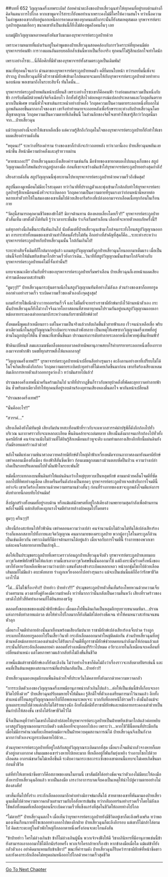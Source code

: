 ##บทที่ 652 วิญญาณครึ่งเทพระเบิด!
ถ้อยคำน่าตะลึงของป๋ายเสี่ยวฉุนทำให้ทุกคนที่อยู่รอบด้านต่างก็คิดจินตนาการไปไกล หากเขาพูดจาไร้สาระก็ยังพอทำเนาเพราะคงไม่มีใครให้ความสนใจ ทว่าเนื้อความในคำพูดของเขากลับอยู่นอกเหนือการคาดเดาของทุกคนแต่ถึงกระนั้นก็ยังสมเหตุสมผล บุรพาจารย์ตระกูลป๋ายสูดลมเฮือกๆ ขนาดเขายังเป็นเช่นนี้ก็ยิ่งไม่ต้องพูดถึงคนอื่นๆ เลย

แถมผู้ฝึกวิญญาณหลายคนยังหันขวับมามองบุรพาจารย์ตระกูลป๋ายด้วย

เพราะความหมายที่แฝงเร้นอยู่ในคำพูดของป๋ายเสี่ยวฉุนสอดคล้องกับการวิเคราะห์ที่ทุกคนมีต่อบุรพาจารย์คนฟ้า การวางแผนอันแยบยลลึกล้ำเช่นนี้หากเป็นเรื่องจริง ทุกคนก็ไม่รู้สึกแปลกใจเท่าใดนัก

เพราะอย่างไรซะ...นี่ก็คือศึกที่มีหัวของบุรพาจารย์ทั้งสามตระกูลเป็นเดิมพัน!

ขณะที่ทุกคนใจแกว่ง ม่านตาของบุรพาจารย์ตระกูลป๋ายหดตัว คลี่ยิ้มบนใบหน้า ทว่ารอยยิ้มนี้เพิ่งจะปรากฏ ป๋ายเสี่ยวฉุนที่หิ้วตัวราชาผียักษ์เข้ามาใกล้หมายจะมอบให้กับบุรพาจารย์ตระกูลป๋ายด้วยท่าทางนอบน้อม พอเขามาถึงในระยะสิบจั้ง ทันใดนั้น...

บุรพาจารย์ตระกูลป๋ายพลันหน้าเปลี่ยนสี เพราะอย่างไรซะเขาก็คือคนฟ้า ร่างย่อมผสานรวมเป็นหนึ่งกับฟ้า การรับสัมผัสด้วยพลังจิตจึงเฉียบไว อีกทั้งยังรู้สึกไวต่อเหตุการณ์แปลกประหลาดและวิกฤตอันตรายมากเป็นพิเศษ ยามนี้หัวใจเขาเต้นกระหน่ำอย่างบ้าคลั่ง วิกฤตความเป็นความตายระลอกหนึ่งที่บอกไม่ถูกพลันลอยขึ้นมากลางใจของเขา เขาจึงทำท่าหมายจะถอยหลังเพื่อรักษาระยะห่างกับป๋ายเสี่ยวฉุนโดยสัญชาตญาณ วิกฤตความเป็นความตายที่เกิดขึ้นนี้ ในส่วนลึกของจิตใจเขาทำให้เขารู้สึกว่าวิกฤตนี้มาจาก...ป๋ายเสี่ยวฉุน

แม้ว่าทุกอย่างนี้จะทำให้เขาเหลือเชื่อ แต่ความรู้สึกถึงวิกฤตในใจของบุรพาจารย์ตระกูลป๋ายก็ยังทำให้เขาแผดเสียงคำรามดังลั่น

“หยุดนะ!” ระหว่างที่ร้องคำราม ร่างของเขาก็กำลังจะก้าวถอยหลัง ทว่าเวลานี้เอง ป๋ายเสี่ยวฉุนพลันเงยหน้าขึ้น สีหน้ามีความบ้าคลั่งและดุร้ายวาบผ่าน

“ตายซะเถอะ!!” ป๋ายเสี่ยวฉุนตะเบ็งเสียงคำรามเช่นกัน มือซ้ายของเขายกตบลงไปบนถุงเก็บของ สถูปวิญญาณผลึกใสพลันปรากฎอยู่กลางมือ ก่อนที่เขาจะขว้างมันเข้าใส่บุรพาจารย์ตระกูลป๋ายอย่างสุดกำลัง!

เสียงสวบดังลั่น สถูปวิญญาณนี้พุ่งทะยานไปหาบุรพาจารย์ตระกูลป๋ายด้วยความเร็วถึงขีดสุด!

สถูปนี้มองดูเหมือนไม่มีอะไรสะดุดตา ทว่าวินาทีที่ปรากฏตัวและพุ่งเข้ามาใกล้กลับทำให้บุรพาจารย์ตระกูลป๋ายรู้สึกเหมือนหนังหัวจะระเบิดออก วิกฤตความเป็นความตายที่รุนแรงกว่าก่อนหน้านี้หลายต่อหลายเท่าตัวทำให้ในสมองของเขาเต็มไปด้วยเสียงกรีดร้องที่เปล่งออกมาจากเลือดเนื้อทุกก้อนในเรือนกาย

“วัตถุนี้สามารถคุกคามชีวิตของข้าได้!! มิอาจต้านทาน ต้องหลบเลี่ยงโดยเร็ว!!” บุรพาจารย์ตระกูลป๋ายตัวสั่นเทิ้ม เขาตั้งตัวได้ทันที รู้ว่าเวลากระชั้นชิด ร่างจึงเริ่มพร่าเลือน เลือกที่จะหายตัวหลบภัยครั้งนี้!!

แต่ทุกอย่างนี้เกิดขึ้นกะทันหันเกินไป นับตั้งแต่ที่ป๋ายเสี่ยวฉุนเข้ามาใกล้จนกระทั่งโยนสถูปวิญญาณออกมา การกระทำทั้งหมดของเขาล้วนทำให้คนตั้งรับไม่ทัน อีกอย่างที่สำคัญที่สุดก็คือ...ระยะห่างระหว่างบุรพาจารย์ตระกูลป๋ายกับป๋ายเสี่ยวฉุนนั้น ใกล้กันเกินไป!

ระยะห่างสิบจั้งเดิมทีก็ใกล้มากอยู่แล้ว แถมสถูปวิญญาณยังถูกป๋ายเสี่ยวฉุนโยนออกมาเต็มแรง เมื่อเป็นเช่นนี้จึงทำให้มันขยับเข้ามาใกล้รวดเร็วยิ่งกว่าเดิม...วินาทีที่สถูปวิญญาณนั้นเข้ามาใกล้จึงห่างกับบุรพาจารย์ตระกูลป๋ายแค่ไม่กี่จั้งเท่านั้น!!

แทบจะขณะเดียวกันกับที่ร่างของบุรพาจารย์ตระกูลป๋ายเริ่มพร่าเลือน ป๋ายเสี่ยวฉุนก็เงยหน้าแผดเสียงคำรามเดือดดาลสะท้านฟ้า

“ตูมๆๆ!!” ป๋ายเสี่ยวฉุนกระตุ้นตราผนึกในสถูปวิญญาณทันทีอย่างไม่ลังเล ส่วนร่างของเขาก็ถอยกรูดออกห่างอย่างรวดเร็ว ระเบิดความเร็วของตัวเองถึงจุดสูงสุด!

แถมยังร่ายใช้ผนึกมิวางวายถอยร่นเร็วจี๋ และไม่ลืมที่จะยกร่างราชาผียักษ์มาบังไว้ด้านหน้าตัวเอง กระนั้นป๋ายเสี่ยวฉุนก็ยังไม่วางใจจึงฉวยโอกาสตอนที่สายตาทุกคนไปรวมกันอยู่บนสถูปวิญญาณแอบเอาหม้อลายกระดองเต่าออกมาบังระหว่างตนกับราชาผียักษ์ด้วย!

ทั้งหมดนี้พูดแล้วเหมือนยาว แต่ในความเป็นจริงแล้วกลับเกิดขึ้นชั่วสายฟ้าแลบ เร็วจนน่าเหลือเชื่อ พริบตาเดียวผนึกในสถูปวิญญาณก็ระเบิดกระจายแล้วพังทลาย เป็นเหตุให้เศษซากวิญญาณครึ่งเทพที่อยู่ด้านในถูกปลุกให้ตื่น ชั่วขณะที่เขาตื่นขึ้นมา ปราณแห่งการดับทำลายระลอกหนึ่งก็พวยพุ่งขึ้นเทียมฟ้า!

ฟ้าดินเปลี่ยนสี ลมและเมฆซัดกลิ้งตลบอบอวลคล้ายมีพลานุภาพสยบไร้คำบรรยายระลอกหนึ่งเยื้องกรายลงมาจากฟากฟ้า บดขยี้ทุกสรรพสิ่งให้แหลกลาญ!

“วิญญาณครึ่งเทพ!!!” บุรพาจารย์ตระกูลป๋ายหน้าเปลี่ยนสีอย่างรุนแรง ตะลึงลานอย่างหาที่เปรียบไม่ได้ ในใจเกิดเสียงดังกึกก้อง วิกฤตความตายระเบิดปะทุอย่างที่ไม่เคยเกิดขึ้นมาก่อน เขากรีดร้องเสียงแหลม ล้มเลิกการหายตัวแล้วถอยกรูดว่องไว ทว่ามันสายไปแล้ว!

ปราณของครึ่งเทพนี้น่าครั่นคร้ามเกินไป นาทีที่ปรากฏขึ้นก็ราวกับพายุบ้าคลั่งที่พัดตะลุยกวาดทำลายฟ้าดิน ชั่วพริบตาเดียวก็ทำให้ทุกคนที่อยู่รอบด้านร้องอุทานเสียงหลงตื่นตกใจ พากันหน้าเปลี่ยนสี

“ปราณของครึ่งเทพ!!”

“นั่นคืออะไร!!”

“สวรรค์...”

เสียงเอ็ดอึงยังไม่ทันยุติ เสียงกัมปนาทสะเทือนฟ้าที่ราวกับจะแหวกสวรรค์ผ่าปฐพีก็ดังกึกก้องไปทั่วบริเวณ นภากาศราวกับจะแหลกละเอียด พื้นดินคล้ายจะถล่มทลาย เสียงนั้นดังมากจนเกริกก้องไปทั่วทั้งนครผียักษ์ คนจำนวนนับไม่ถ้วนที่ได้ยินรู้สึกเหมือนแก้วหูจะดับ แถมท่ามกลางเสียงอึกทึกนี้แผ่นดินยังเริ่มมีรอยแตกร้าวแล้วด้วย!

พลังโจมตีแห่งความพินาศวอดวายคล้ายมียักษ์ตัวใหญ่ค้ำฟ้าเหวี่ยงหมัดจากนภากาศลงมายังนครผียักษ์ เขย่าคลอนเมืองทั้งเมือง ท้องฟ้าสีสันซีดเซียว ก้อนเมฆถูกลมแรงม้วนตลบซัดปั่นป่วน ความว่างเปล่าเกิดเป็นรอยปริแตกแผ่ไปทั่วผืนฟ้าในระยะพันลี้!

หมัดนี้กระแทกลงบนพื้นดินทำให้แผ่นดินกว้างใหญ่ยุบยวบเป็นหลุมยักษ์ ตามมาด้วยคลื่นโจมตีที่ซัดออกไปสี่ทิศอย่างดุเดือด เสียงครืนครั่นดังก้องเป็นทอดๆ บุรพาจารย์ตระกูลป๋ายเจอเข้ากับการโจมตีนี้อย่างจัง เขาหวีดร้องโหยหวนด้วยความทรมานช่วงสั้นๆ ก่อนที่ร่างกายของเขาจะถูกพลังโจมตีแห่งการดับทำลายนี้กลบทับไปจนมิด!

สิ่งปลูกสร้างทั้งหมดที่อยู่รอบด้าน หรือแม้แต่นักพรตที่อยู่ใกล้เคียงล้วนพยายามสุดกำลังเพื่อต้านทานพลังโจมตีนี้ แต่กลับยังคงถูกแรงโจมตีทำลายล้างปกคลุมไปโดยตรง

ตูมๆๆ ครืนๆๆ!!

เสียงนี้ก้องสะท้อนไปทั่วฟ้าดิน เขย่าคลอนความว่างเปล่า คนจำนวนนับไม่ถ้วนไม่ทันได้เปล่งเสียงร้องร่างก็แหลกสลายไปทั้งกายและจิตวิญญาณ คนมากมายของตระกูลป๋าย พวกผู้อาวุโสในตระกูลก็ล้วนเป็นเช่นเดียวกัน เพราะเดิมทีก็มิอาจต้านทานได้อยู่แล้ว เมื่อเจอกับการโจมตีนี้ ร่างกายของพวกเขาแต่ละคนจึงสลายกลายเป็นเถ้าธุลี...

ต่อให้เป็นประมุขตระกูลป๋ายที่เพราะคราวก่อนถูกป๋ายเสี่ยวฉุนจับตัว บุรพาจารย์ตระกูลป๋ายเลยมอบอาวุธวิเศษพิทักษ์ชีวิตให้แก่เขา ยามนี้เขาเอาอาวุธวิเศษชิ้นนั้นออกมาใช้ แต่ถึงกระนั้นร่างครึ่งหนึ่งของเขาก็ยังหายวับเหลือเพียงความว่างเปล่า แขนทั้งสองข้างระเบิดแหลกเหลว หน้าอกชุ่มโชกไปด้วยเลือด เส้นผมก็ไม่มีแล้ว ตบะพังทลาย ร่างถูกเหวี่ยงออกไปอย่างรุนแรง แม้จะเป็นเช่นนี้แต่ก็ถือว่ารักษาชีวิตเอาไว้ได้

“ไม่...นี่ไม่ใช่เรื่องจริง!! ป๋ายฮ่าว ป๋ายฮ่าว!!!” ประมุขตระกูลป๋ายตัวสั่นเทิ้มร้องโหยหวนด้วยความเจ็บปวดทรมาน ดวงตาทั้งคู่ยังคงมีความบ้าคลั่ง ทว่าที่มากกว่านั้นกลับเป็นความสิ้นหวัง เสียงที่รวดร้าวของเขาดังไปทั่วสี่ทิศทำเอาคนที่ได้ยินสยองขวัญ

ตลอดทั้งขอบเขตของแม่น้ำพิทักษ์เมือง เมื่อมองไปพื้นดินเกิดเป็นหลุมลึกยุบยวบขนาดมหึมา...ปราณแห่งการดับทำลายแผ่อวล ต่อให้ห่างไปไกลมากก็ยังสัมผัสได้อย่างชัดเจน ทำให้คนหนาวสะท้านจนขนหัวลุก

เมื่อแรงโจมตีทำลายล้างนั้นมาเยือนพร้อมเสียงกัมปนาท ราชาผียักษ์เปล่งเสียงร้องเจ็บปวด ร่างถูกกระแทกให้ถอยกรูดออกไปในเสี้ยววินาที กระอักเลือดออกมาคำใหญ่ติดต่อกัน ส่วนป๋ายเสี่ยวฉุนที่อยู่ด้านหลังหม้อลายกระดองเต่าแม้จะได้รับแรงโจมตีที่ถูกราชาผียักษ์ช่วยลดทอนกำลังมาให้ก่อนแล้วแต่กระนั้นก็ยังกระอักเลือดหลายคำ ตลอดทั้งร่างเหมือนปริร้าวไปหมด อวัยวะภายในก็เหมือนจะเคลื่อนที่เปลี่ยนตำแหน่ง แต่โดยภาพรวมแล้วกลับยังไม่ถึงขั้นสิ้นชีวิต

ภาพนี้แม้แต่ราชาผียักษ์เองก็ยังตะลึงงัน ไม่ว่าอย่างไรเขาก็คิดไม่ถึงว่าเรื่องราวจะกลับตาลปัตรเช่นนี้ และคนที่เป็นต้นเหตุของสถานการณ์ที่แปรผันกลับเป็น...ป๋ายฮ่าว!!

ป๋ายเสี่ยวฉุนมองหลุมลึกบนพื้นดินด้วยใจที่ประหวั่นไม่คลายทั้งยังมากด้วยความหวาดกลัว

“การระเบิดตัวเองของวิญญาณครึ่งเทพมีอานุภาพน่ากลัวเกินไปแล้ว...ต่อให้เป็นเช่นนี้ข้าก็เกือบจะเอาชีวิตไปทิ้งด้วย” ป๋ายเสี่ยวฉุนปรับลมหายใจให้มั่นคง รู้สึกดีใจที่ตัวเองเตรียมการมาไว้นานแล้ว อีกทั้งตำแหน่งที่โยนสถูปวิญญาณออกไปก็ถือพอเหมาะพอเจาะ บวกกับที่ถอยหนีได้รวดเร็ว ดังนั้นถึงแม้จะถูกผลกระทบไปด้วยแต่กลับไม่ได้ร้ายแรงนัก อีกทั้งเมื่อมีทั้งราชาผียักษ์และหม้อลายกระดองเต่าช่วยเป็นชั้นกำบังให้สองชั้น เขาถึงได้รักษาชีวิตไว้ได้

นี่จึงเป็นเหตุที่ว่าทำไมเขาถึงไม่กล้าปล่อยให้บุรพาจารย์ตระกูลป๋ายเป็นฝ่ายขยับเข้ามาใกล้แล้วค่อยหยิบเอาสถูปวิญญาณออกมาระเบิดตัว แต่เลือกที่จะบุกออกไปเอง เพราะว่า...หากใช้วิธีนี้ตอนที่ประมือกัน เมื่อไม่มีการคำนวณที่ละเอียดย่อมมิอาจเป็นฝ่ายควบคุมสถานการณ์ได้ ป๋ายเสี่ยวฉุนจึงเป็นกังวลมากกว่าตัวเองจะถูกระเบิดตายไปด้วย...

ส่วนบุรพาจารย์ตระกูลป๋ายที่อยู่ใกล้กับสถูปวิญญาณระเบิดมากที่สุด เมื่อแรงโจมตีน่ากลัวจางหายก็เผยตัวอยู่กลางอากาศ เส้นผมของเขาร่วงหายไปเยอะมาก ที่เหลืออยู่ก็พันกันยุ่งเหยิง ร่างอาบโชกไปด้วยเลือดสด อาภรณ์ขาดวิ่นไม่เหลือชิ้นดี ระดับความกระเซอะกระเซิงของเขาตอนนี้แทบจะไม่เคยเกิดขึ้นมาก่อนชั่วชีวิต

แต่ที่ทำให้เขาหน้าซีดขาวก็คือสภาพของตนในยามนี้ เขาสัมผัสได้อย่างชัดเจนว่าตัวเองไม่มีตบะให้ลงมือสังหารป๋ายเสี่ยวฉุนอีกแล้ว หากฝืนลงมือ เกรงว่าอาการบาดเจ็บคงเป็นเหตุให้นำไปสู่ความตายอย่างไม่ต้องสงสัย!

เขาสั่นเทิ้มไปทั้งร่าง กระอักเลือดออกมาอีกคำอย่างมิอาจข่มกลั้นได้ สายตาของเขาที่หันมามองป๋ายเสี่ยวฉุนเต็มไปด้วยความหวาดกลัวผสานรวมกับไอสังหารเข้มข้น ทว่ากลับถอยร่นอย่างรวดเร็วโดยไม่ลังเล ใช้พลังทั้งหมดที่เหลืออยู่ตอนนี้ระเบิดความเร็วที่แข็งแกร่งที่สุดในชีวิตให้ถอยห่างไปไกล

“ไม่ตาย!!” ป๋ายเสี่ยวฉุนตกใจ เมื่อเห็นว่าบุรพาจารย์ตระกูลป๋ายยังมีชีวิตอยู่เขาก็ตะลึงพรึงเพริด ทว่าพอมองเห็นเรือนกายที่โซเซถอยห่างออกไปของอีกฝ่าย ป๋ายเสี่ยวฉุนก็ตะลึงอีกรอบ แต่เขาก็ไม่กล้าไล่ตามไป คิดสะระตะอยู่ในหัวพักใหญ่ก็กลอกตาหนึ่งครั้งก่อนจะตะโกนดังลั่น

“ข้าป๋ายฮ่าว ใครไม่ล่วงเกินข้า ข้าก็ไม่ล่วงเกินผู้นั้น พวกเจ้าจงฟังให้ดี วิชาอภินิหารที่มีอานุภาพเช่นนี้ข้ายังสามารถเอาออกมาใช้ได้อีกนับร้อยครั้ง พวกเจ้าใครกล้าหาเรื่องข้า หากข้าลงมือเมื่อใด แม้แต่ข้าก็ยังกลัวตัวเอง อย่าคิดมาแหยมกับข้าเชียว!” ขณะที่คำรามดัง ป๋ายเสี่ยวฉุนก็รีบคว้าราชาผียักษ์ที่หน้าซีดขาวและยังคงกระอักเลือดไม่หยุดเผ่นหนีออกไปไกลด้วยความเร็วสุดชีวิต

------


[Go To Next Chapter]( ./90.md)